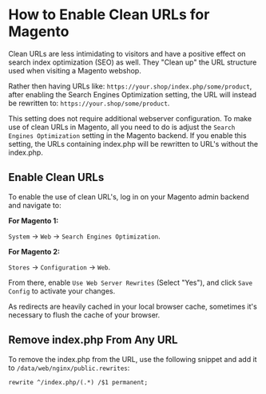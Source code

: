 <!-- source: https://support.hypernode.com/en/ecommerce/magento-1/how-to-enable-clean-url-s-for-magento-1/ -->

# How to Enable Clean URLs for Magento

Clean URLs are less intimidating to visitors and have a positive effect on search index optimization (SEO) as well.
They "Clean up" the URL structure used when visiting a Magento webshop.

Rather then having URLs like: `https://your.shop/index.php/some/product`, after enabling the Search Engines Optimization setting, the URL will instead be rewritten to: `https://your.shop/some/product`.

This setting does not require additional webserver configuration. To make use of clean URLs in Magento, all you need to do is adjust the `Search Engines Optimization` setting in the Magento backend. If you enable this setting, the URLs containing index.php will be rewritten to URL's without the index.php.

## Enable Clean URLs

To enable the use of clean URL's, log in on your Magento admin backend and navigate to:

**For Magento 1:**

`System` -> `Web` -> `Search Engines Optimization`.

**For Magento 2:**

`Stores` -> `Configuration` -> `Web`.

From there, enable `Use Web Server Rewrites` (Select "Yes"), and click `Save Config` to activate your changes.

As redirects are heavily cached in your local browser cache, sometimes it's necessary to flush the cache of your browser.

## Remove index.php From Any URL

To remove the index.php from the URL, use the following snippet and add it to `/data/web/nginx/public.rewrites`:

```nginx
rewrite ^/index.php/(.*) /$1 permanent;
```
